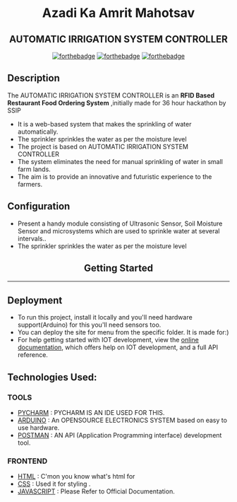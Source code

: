 <div align="center">
   
<h1 align="center" > Azadi Ka Amrit Mahotsav </h1> 

<h2 align="center"> AUTOMATIC IRRIGATION SYSTEM CONTROLLER  </h2> 
 

  
[![forthebadge](https://forthebadge.com/images/badges/built-by-developers.svg)](https://github.com/yash240408/HackHound) 
[![forthebadge](https://forthebadge.com/images/badges/made-with-python.svg)](https://www.python.org/) 
[![forthebadge](https://forthebadge.com/images/badges/powered-by-coffee.svg)](https://github.com/yash240408/HackHound)
  
</div>

<h2 align="left" > Description</h2>

The AUTOMATIC IRRIGATION SYSTEM CONTROLLER is an **RFID Based Restaurant Food Ordering System** ,initially made for 36 hour hackathon by SSIP
- It is a web-based system that makes the sprinkling of water automatically.
- The sprinkler sprinkles the water as per the moisture level
- The project is based on AUTOMATIC IRRIGATION SYSTEM CONTROLLER
- The system eliminates the need for manual sprinkling of water in small farm lands.
- The aim is to provide an innovative and futuristic experience to the farmers.

<h2 align="left" > Configuration</h2>

- Present a handy module consisting of Ultrasonic Sensor, Soil Moisture Sensor and microsystems which are used to sprinkle water at several intervals..
- The sprinkler sprinkles the water as per the moisture level

<h2 align="center" >Getting Started</h2>
<hr>
 <h2 align="left" > Deployment</h2>
 
- To run this project, install it locally and you'll need hardware support(Arduino) for this you'll need sensors too.<br>
- You can deploy the site for menu from the specific folder. It is made for:)<br>
- For help getting started with IOT development, view the [online documentation](https://www.internetsociety.org/iot/), which offers help on IOT development, and a full API reference.

<h2 align="left" >  Technologies Used:</h2>

<h3 align="left" > TOOLS</h3>

- [PYCHARM](https://www.jetbrains.com/pycharm/) : PYCHARM IS AN IDE USED FOR THIS.<br>
- [ARDUINO](https://www.arduino.cc/) : An OPENSOURCE ELECTRONICS SYSTEM based on easy to use hardware.<br>
- [POSTMAN](https://www.postman.com/) : AN API (Application Programming interface) development tool.

<h3 align="left" > FRONTEND</h3>

- [HTML](https://developer.mozilla.org/en-US/docs/Web/HTML) : C'mon you know what's html for <br>
- [CSS](https://developer.mozilla.org/en-US/docs/Web/CSS)  :  Used it for styling .<br>
- [JAVASCRIPT](https://developer.mozilla.org/en-US/docs/Web/JavaScript) : Please Refer to Official Documentation.


